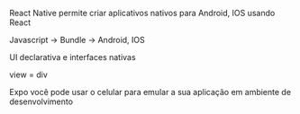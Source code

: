 React Native permite criar aplicativos nativos para Android, IOS usando React

Javascript -> Bundle -> Android, IOS

UI declarativa e interfaces nativas

view = div

Expo você pode usar o celular para emular a sua aplicação em ambiente de desenvolvimento

